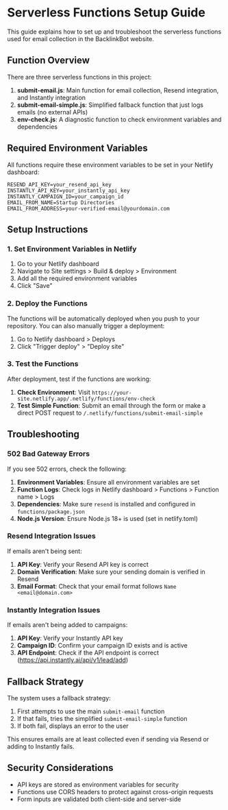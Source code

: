 # Serverless Functions Setup Guide

This guide explains how to set up and troubleshoot the serverless functions used for email collection in the BacklinkBot website.

## Function Overview

There are three serverless functions in this project:

1. **submit-email.js**: Main function for email collection, Resend integration, and Instantly integration
2. **submit-email-simple.js**: Simplified fallback function that just logs emails (no external APIs)
3. **env-check.js**: A diagnostic function to check environment variables and dependencies

## Required Environment Variables

All functions require these environment variables to be set in your Netlify dashboard:

```
RESEND_API_KEY=your_resend_api_key
INSTANTLY_API_KEY=your_instantly_api_key  
INSTANTLY_CAMPAIGN_ID=your_campaign_id
EMAIL_FROM_NAME=Startup Directories
EMAIL_FROM_ADDRESS=your-verified-email@yourdomain.com
```

## Setup Instructions

### 1. Set Environment Variables in Netlify

1. Go to your Netlify dashboard
2. Navigate to Site settings > Build & deploy > Environment
3. Add all the required environment variables
4. Click "Save"

### 2. Deploy the Functions

The functions will be automatically deployed when you push to your repository. You can also manually trigger a deployment:

1. Go to Netlify dashboard > Deploys
2. Click "Trigger deploy" > "Deploy site"

### 3. Test the Functions

After deployment, test if the functions are working:

1. **Check Environment**: Visit `https://your-site.netlify.app/.netlify/functions/env-check`
2. **Test Simple Function**: Submit an email through the form or make a direct POST request to `/.netlify/functions/submit-email-simple`

## Troubleshooting

### 502 Bad Gateway Errors

If you see 502 errors, check the following:

1. **Environment Variables**: Ensure all environment variables are set
2. **Function Logs**: Check logs in Netlify dashboard > Functions > Function name > Logs
3. **Dependencies**: Make sure `resend` is installed and configured in `functions/package.json`
4. **Node.js Version**: Ensure Node.js 18+ is used (set in netlify.toml)

### Resend Integration Issues

If emails aren't being sent:

1. **API Key**: Verify your Resend API key is correct
2. **Domain Verification**: Make sure your sending domain is verified in Resend
3. **Email Format**: Check that your email format follows `Name <email@domain.com>`

### Instantly Integration Issues

If emails aren't being added to campaigns:

1. **API Key**: Verify your Instantly API key
2. **Campaign ID**: Confirm your campaign ID exists and is active
3. **API Endpoint**: Check if the API endpoint is correct (https://api.instantly.ai/api/v1/lead/add)

## Fallback Strategy

The system uses a fallback strategy:
1. First attempts to use the main `submit-email` function
2. If that fails, tries the simplified `submit-email-simple` function
3. If both fail, displays an error to the user

This ensures emails are at least collected even if sending via Resend or adding to Instantly fails.

## Security Considerations

- API keys are stored as environment variables for security
- Functions use CORS headers to protect against cross-origin requests
- Form inputs are validated both client-side and server-side 